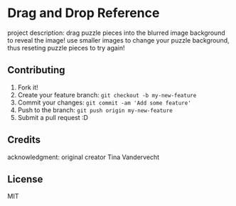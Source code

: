 # Drag and Drop Reference

project description: drag puzzle pieces into the blurred image background to reveal the image! use smaller images to change your puzzle background, thus reseting puzzle pieces to try again!

## Contributing

1. Fork it!
2. Create your feature branch: `git checkout -b my-new-feature`
3. Commit your changes: `git commit -am 'Add some feature'`
4. Push to the branch: `git push origin my-new-feature`
5. Submit a pull request :D

## Credits

acknowledgment: original creator Tina Vandervecht

## License
MIT
